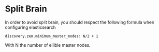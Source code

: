 # Split Brain

In order to avoid split brain, you should respect the following formula when configuring elasticsearch

```
discovery.zen.minimum_master_nodes: N/2 + 1
```

With N the number of ellible master nodes.

